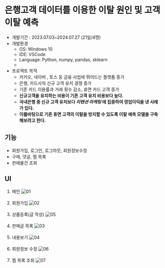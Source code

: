 # 은행고객 데이터를 이용한 이탈 원인 및 고객 이탈 예측 
- 개발기간 : 2023.07.03~2024.07.27 (21일/4명)
- 개발환경
  - OS: Windows 10
  - IDE: VSCode
  - Language: Python, numpy, pandas, sklearn
  - 
- 프로젝트 목적
  - 카카오, 네이버 , 토스 등 금융 사업에 뛰어드는 플랫폼 증가
  - 은행, 카드사의 신규 고객 유치 경쟁 증가  
  - 기존 카드 이용률과 거래 횟수 감소, 휴면 카드 고객 증가
  - **신규고객을 유치하는 비용이 기존 고객 유치 비용보다 높다.**
  - **국내은행 중 신규 고객 유치보다 *리텐션 마케팅* 에 집중하여 영업이익을 낸 사례가 있다.**
  - **이를바탕으로 기존 휴면 고객의 이탈을 방지할 수 있도록 이탈 예측 모델을 구축 해보려고 한다.**


## 기능
- 회원가입, 로그인, 로그아웃, 회원정보수정
- 구매, 댓글, 찜 목록
- 판매물건 조회

## UI
1. 메인
![01](oeMarket/ui/1.png)<br/><br/>
2. 회원가입
![02](oeMarket/ui/2.png)<br/><br/>
3. 상품등록(글 작성)
![05](oeMarket/ui/3.png)<br/><br/>
4. 판매글 목록 
![03](oeMarket/ui/4.png)<br/><br/>
5. 내용보기
![04](oeMarket/ui/5.png)<br/><br/>
6. 회원정보 수정 
![06](oeMarket/ui/6.png)<br/><br/>
7. 찜 목록 조회
![07](oeMarket/ui/7.png)<br/><br/>
